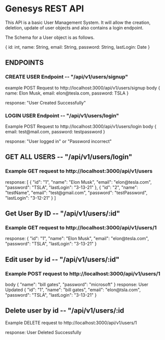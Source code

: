 <h1>Genesys REST API</h1>

<p>This API is a basic User Management System. It will allow the creation, deletion, update of user objects and also contains a login endpoint.<p>

The Schema for a User object is as follows.

{
    id: int,
    name: String,
    email: String,
    password: String,
    lastLogin: Date
}


<h2>ENDPOINTS</h2>

<h3>CREATE USER Endpoint -- "/api/v1/users/signup"</h3>

<p>example POST Request to http://localhost:3000/api/v1/users/signup 
body {
    name: Elon Musk,
    email: elon@tesla.com,
    password: TSLA
}

response: "User Created Successfully"</p>


<h3>LOGIN USER Endpoint -- "/api/v1/users/login"</h3>

<p>Example POST Request to http://localhost:3000/api/v1/users/login 
body {
    email: test@mail.com,
    password: testpassword
}

response: "User logged in" or "Password incorrect"</p>


<h2>GET ALL USERS -- "/api/v1/users/login"</h2>

<h3>Example GET request to http://localhost:3000/api/v1/users</h3>

<p>response: [
    {
        "id": "1",
        "name": "Elon Musk",
        "email": "elon@tesla.com",
        "password": "TSLA",
        "lastLogin": "3-13-21"
    },
    {
        "id": "2",
        "name": "testName",
        "email": "test@gmail.com",
        "password": "testPassword",
        "lastLogin": "3-12-21"
    }
]</p>


<h2>Get User By ID -- "/api/v1/users/:id"</h2>

<h3>Example GET request to http://localhost:3000/api/v1/users/1</h3>
<p>
response: {
    "id": "1",
    "name": "Elon Musk",
    "email": "elon@tesla.com",
    "password": "TSLA",
    "lastLogin": "3-13-21"
}
</p>

<h2>Edit user by id -- "/api/v1/users/:id"</h2>

<h3>Example POST request to http://localhost:3000/api/v1/users/1</h3>
<p>
body {
    "name": "bill gates",
    "password": "microsoft"
}
response: User Updated {
    "id": "1",
    "name": "bill gates",
    "email": "elon@tsla.com",
    "password": "TSLA",
    "lastLogin": "3-13-21"
}</p>


<h2>Delete user by id -- "/api/v1/users/:id</h3>

<p>Example DELETE request to http://localhost:3000/api/v1/users/1</p>

response: User Deleted Successfully
